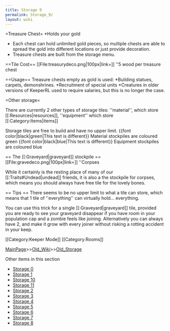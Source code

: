 ```yaml
---
title: Storage 9
permalink: Storage_9/
layout: wiki
---
```

=Treasure Chest=
*Holds your gold
* Each chest can hold unlimited gold pieces, so multiple chests are able to spread the gold into different locations or just provide decoration.
* Treasure chests are built from the storage menu.

==Tile Cost==
[[File:treasurydeco.png|100px|link=]] ''5 wood per treasure chest

==Usage==
Treasure chests empty as gold is used:
*Building statues, carpets, demonshrines.
*Recruitment of special units
*Creatures in older versions of KeeperRL used to require salaries, but this is no longer the case.

=Other storage=

There are currently 2 other types of storage tiles: ''material'', which store [[:Resources|resources]], ''equipment'' which store [[:Category:Items|items]]

Storage tiles are free to build and have no upper limit.
{{font color|black|green|This text is different}} Material stockpiles are coloured green
{{font color|black|blue|This text is different}} Equipment stockpiles are coloured blue

== The [[:Graveyard|graveyard]] stockpile ==
[[File:gravedeco.png|100px|link=]] ''Corpses

While it certainly is the resting place of many of our [[:Traits#Undead|undead]] friends, it is also a the stockpile for corpses, which means you should always have free tile for the lovely bones.

== Tips ==
There seems to be no upper limit to what a tile can store, which means that 1 tile of ''everything'' can virtually hold... everything.

You can use this trick for a single [[:Graveyard|graveyard]] tile, provided you are ready to see your graveyard disappear if you have room in your population cap and a zombie feels like joining. Alternatively you can always have 2, and make it grow with every joiner without risking a rotting accident in your keep. 

[[Category:Keeper Mode]]
[[Category:Rooms]]

[MainPage](/keeperrl_wiki/ "wikilink")>>[Old_Wiki](/keeperrl_wiki/Old_Wiki "wikilink")>>[Old_Storage](/keeperrl_wiki/Old_Storage "wikilink")

Other items in this section
-    [Storage 0](/keeperrl_wiki/Storage_0 "wikilink")
-    [Storage 1](/keeperrl_wiki/Storage_1 "wikilink")
-    [Storage 10](/keeperrl_wiki/Storage_10 "wikilink")
-    [Storage 11](/keeperrl_wiki/Storage_11 "wikilink")
-    [Storage 2](/keeperrl_wiki/Storage_2 "wikilink")
-    [Storage 3](/keeperrl_wiki/Storage_3 "wikilink")
-    [Storage 4](/keeperrl_wiki/Storage_4 "wikilink")
-    [Storage 5](/keeperrl_wiki/Storage_5 "wikilink")
-    [Storage 6](/keeperrl_wiki/Storage_6 "wikilink")
-    [Storage 7](/keeperrl_wiki/Storage_7 "wikilink")
-    [Storage 8](/keeperrl_wiki/Storage_8 "wikilink")
